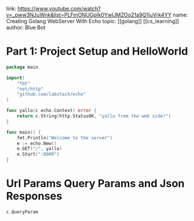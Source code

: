 link: https://www.youtube.com/watch?v=_pww3NJuWnk&list=PLFmONUGpIk0YwlJMZOo21a9Q1juVrk4YY
name: Creating Golang WebServer With Echo
topic: [[golang]] [[cs_learning]]
author: Blue Bot

# Part 1: Project Setup and HelloWorld
```go
package main

import(
	"fmt"
	"net/http"
	"github.com/labstack/echo"
)

func yallo(c echo.Context) error {
	return c.String(http.StatusOK, "yallo from the web side!")
}

func main() {
	fmt.Println("Welcome to the server")
	e := echo.New()
	e.GET("/", yallo)
	e.Start(":8000")
}
```

# Url Params Query Params and Json Responses
```go
c.QueryParam
```